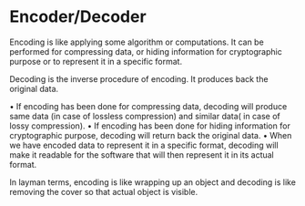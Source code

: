 # Encoder/Decoder

Encoding is like applying some algorithm or computations. It can be performed for compressing data, or hiding information for cryptographic purpose or to represent it in a specific format.  

Decoding is the inverse procedure of encoding. It produces back the original data. 

• If encoding has been done for compressing data, decoding will produce same data (in case of lossless compression) and similar data( in case of lossy compression).
• If encoding has been done for hiding information for cryptographic purpose, decoding will return back the original data.
• When we have encoded data to represent it in a specific format, decoding will make it readable for the software that will then represent it in its actual format.

In layman terms, encoding is like wrapping up an object and decoding is like removing the cover so that actual object is visible.
